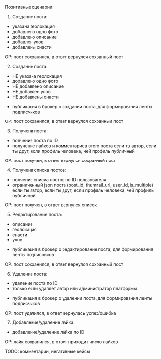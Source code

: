 Позитивные сценарии:

1. Создание поста: 
- указана геолокация
- добавлено одно фото
- добавлено описание
- добавлен улов
- добавлены снасти

ОР: пост сохранился, в ответ вернулся сохранный пост 

2. Создание поста:
- НЕ указана геолокация
- добавлено одно фото
- НЕ добавлено описание
- НЕ добавлен улов
- НЕ добавлены снасти

+ публикация в брокер о создании поста, для формирования ленты подписчиков

ОР: пост сохранился, в ответ вернулся сохранный пост 

3. Получени поста:
- полчение поста по ID
- получение лайков и комментариев этого поста
если ты автор, если ты друг, если профиль человека, чей профиль публичный

ОР: пост получен, в ответ вернулся сохранный пост

4. Получени списка постов:
- полчение списка постов по ID пользователя
- ограниченный json поста (post_id, thumnail_url, user_id, is_multiple)
  если ты автор, если ты друг, если профиль человека, чей профиль публичный

ОР: пост получен, в ответ вернулся список

5. Редактирование поста:
- описание
- геолокация
- снасти
- улов

+ публикация в брокер о редактирование поста, для формирования ленты подписчиков

ОР: пост сохранился, в ответ вернулся сохранный пост

6. Удаление поста:
- удаление поста по ID
- только если удаляет автор или администратор платформы

+ публикация в брокер о удалении поста, для формирования ленты подписчиков

ОР: пост удалился, в ответ вернулась успех/ошибка

7. Добавление/удаление лайка:
-  добавление/удаление лайка по ID

ОР: лайк сохранился, в ответ приходит число лайков

TODO: комментарии, негативные кейсы